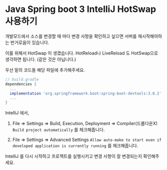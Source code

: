 # Java Spring boot 3 IntelliJ HotSwap 사용하기

개발모드에서 소스를 변경할 때 마다 변경 사항을 확인하고 싶으면 서버를 재시작해야하는 번거로움이 있습니다.

이를 위해서 HotSwap 이 생겼습니다.
HotReload나 LiveReload 도 HotSwap으로 생각하면 됩니다. (같은 것은 아닙니다.)

우선 밑의 코드들 해당 파일에 추가해주세요.

```groovy
// build.gradle
dependencies {
  ...
  implementation 'org.springframework.boot:spring-boot-devtools:3.0.2'
  ...
}
```

IntelliJ 에서,

1. File => Settings => Build, Execution, Deployment => Compiler(드롭다운X) `Build project automatically` 를 체크해줍니다.

2. File => Settings => Advanced Settings
   `Allow auto-make to start even if developed application is currently running` 를 체크해줍니다.

IntelliJ 를 다시 시작하고 프로젝트를 실행시키고 변경 사항이 잘 변경되는지 확인해주세요.

